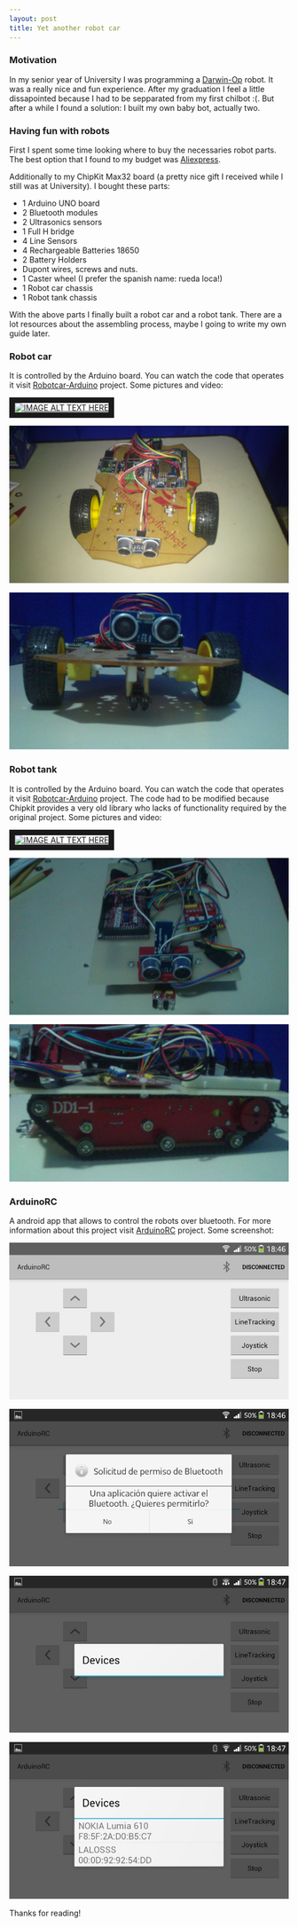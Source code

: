 ```yaml
---
layout: post
title: Yet another robot car
---
```


### Motivation

In my senior year of University I was programming a [Darwin-Op](http://www.robotis.com/xe/darwin_en) robot. It was a really nice and fun experience. After my graduation I feel a little dissapointed because I had to be sepparated from my first chilbot :(. But after a while I found a solution: I built my own baby bot, actually two.

### Having fun with robots

First I spent some time looking where to buy the necessaries robot parts. The best option that I found to my budget was [Aliexpress](http://www.aliexpress.com). 


Additionally to my ChipKit Max32 board (a pretty nice gift I received while I still was at University). I bought these parts:

* 1 Arduino UNO board
* 2 Bluetooth modules
* 2 Ultrasonics sensors
* 1 Full H bridge
* 4 Line Sensors
* 4 Rechargeable Batteries 18650
* 2 Battery Holders
* Dupont wires, screws and nuts.
* 1 Caster wheel (I prefer the spanish name: rueda loca!)
* 1 Robot car chassis
* 1 Robot tank chassis

With the above parts I finally built a robot car and a robot tank. There are a lot resources about the assembling process, maybe I going to write my own guide later.

### Robot car

It is controlled by the Arduino board.  You can watch the code that operates it visit  [Robotcar-Arduino](http://ozos.github.io/robotcar-arduino) project. Some pictures and video:

<a href="http://www.youtube.com/watch?feature=player_embedded&v=YOUTUBE_VIDEO_ID_HERE
" target="_blank"><img src="http://img.youtube.com/vi/YOUTUBE_VIDEO_ID_HERE/0.jpg" 
alt="IMAGE ALT TEXT HERE" width="240" height="180" border="10" /></a>

![Car front view](/public/images/car1.jpg)

![Car front view](/public/images/car2.jpg)

### Robot tank

It is controlled by the Arduino board.  You can watch the code that operates it visit  [Robotcar-Arduino](http://ozos.github.io/robotcar-chipkit) project. The code had to be modified because Chipkit provides a very old library who lacks of functionality required by the original project. Some pictures and video:

<a href="http://www.youtube.com/watch?feature=player_embedded&v=YOUTUBE_VIDEO_ID_HERE
" target="_blank"><img src="http://img.youtube.com/vi/YOUTUBE_VIDEO_ID_HERE/0.jpg" 
alt="IMAGE ALT TEXT HERE" width="240" height="180" border="10" /></a>

![Car upper view](/public/images/tank1.jpg)

![Car front view](/public/images/tank2.jpg)

### ArduinoRC

A android app  that allows to control the robots over bluetooth. For more information about this project visit  [ArduinoRC](http://ozos.github.io/arduinoRC) project. Some screenshot: 

![Main Activity](/public/images/arduinoRCmain.jpg)

![Turn on Bluetooth](/public/images/arduinoRCbton.jpg)

![Device scan](/public/images/arduinoRCsearch.jpg)

![List of devices](/public/images/arduinoRClist.jpg)



Thanks for reading!
